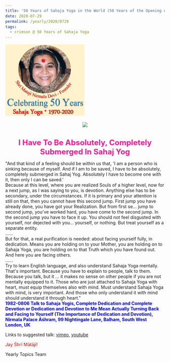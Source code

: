```yaml
---
title: '50 Years of Sahaja Yoga in the World (50 Years of the Opening of the Sahasrāra Chakra), Post 25'
date: 2020-07-29
permalink: /yearly/2020/0729
tags:
  - crimson @ 50 Years of Sahaja Yoga
---
```


<div style="text-align: left"><img src="/images/Celebrating50YearsSahajaYoga.png" width="250" /></div><br>

<div style="text-align: center"><img src="https://pub-1e517d8c73a64c9c82977d676b1fff72.r2.dev/image467.png" /></div>

<br>
<p style="color:DeepPink; text-align:center">
<font size="+2"><b>I Have To Be Absolutely, Completely Submerged In Sahaj Yog</b><br></font>
</p>

<p>
"And that kind of a feeling should be within us that, 'I am a person who is sinking because of myself. And if I am to be saved, I have to be absolutely, completely submerged in Sahaj Yog. Absolutely I have to become one with it, then only I can be saved.'<br>
Because at this level, where you are realized Souls of a higher level, now for a next jump, as I was saying to you, is devotion. Anything else has to be secondary, under the circumstances. If it is primary and your attention is still on that, then you cannot have this second jump. First jump you have already done, you have got your Realization. But from first se... jump to second jump, you've worked hard, you have come to the second jump. In the second jump you have to face it up. You should not feel disgusted with yourself, nor dejected with you... yourself, or nothing. But treat yourself as a separate entity.<br>
......<br>
But for that, a real purification is needed: about facing yourself fully, in dedication. Means you are holding on to your Mother, you are holding on to Sahaja Yoga, you are holding on to that Truth which you have found out. And here you are facing others.<br>
......<br>
Try to learn English language, and also understand Sahaja Yoga mentally. That's important. Because you have to explain to people, talk to them. Because you talk, but it ... it makes no sense on other people if you are not mentally equipped to it. Those who are just attached to Sahaja Yoga with heart, must equip themselves also with mind. Must understand Sahaja Yoga with mind, is very important. And those who only understand it with mind should understand it through heart."<br>
<font color="blue"><b>1982-0806 Talk to Sahaja Yogis, Complete Dedication and Complete Devotion or Dedication and Devotion to Me Mean Actually Turning Back and Facing to Yourself (The Importance of Dedication and Devotion), Nirmala Palace Āśhram, 99 Nightingale Lane, Balham, South West London, UK</b></font><br>
</p>

Links to suggested talk: <a href="https://vimeo.com/23677189"> vimeo</a>, <a href="https://www.youtube.com/watch?v=RYkVaE9wzQE"> youtube</a><br>

<p style="color:red;">Jay Śhrī Mātājī!<br></p>

Yearly Topics Team